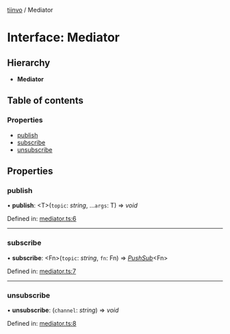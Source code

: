 [tiinvo](../README.md) / Mediator

# Interface: Mediator

## Hierarchy

* **Mediator**

## Table of contents

### Properties

- [publish](mediator.md#publish)
- [subscribe](mediator.md#subscribe)
- [unsubscribe](mediator.md#unsubscribe)

## Properties

### publish

• **publish**: <T\>(`topic`: *string*, ...`args`: T) => *void*

Defined in: [mediator.ts:6](https://github.com/OctoD/tiinvo/blob/65f10a8/src/mediator.ts#L6)

___

### subscribe

• **subscribe**: <Fn\>(`topic`: *string*, `fn`: Fn) => [*PushSub*](pushsub.md)<Fn\>

Defined in: [mediator.ts:7](https://github.com/OctoD/tiinvo/blob/65f10a8/src/mediator.ts#L7)

___

### unsubscribe

• **unsubscribe**: (`channel`: *string*) => *void*

Defined in: [mediator.ts:8](https://github.com/OctoD/tiinvo/blob/65f10a8/src/mediator.ts#L8)
